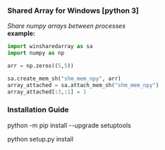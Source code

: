 ### Shared Array for Windows [python 3]
*Share numpy arrays between processes*
<br/>
**example:**
```python
import winsharedarray as sa
import numpy as np

arr = np.zeros((5,5))

sa.create_mem_sh("shm_mem_npy", arr)
array_attached = sa.attach_mem_sh("shm_mem_npy")
array_attached[:3,:1] = 1
```

### Installation Guide
python -m pip install --upgrade setuptools

python setup.py install